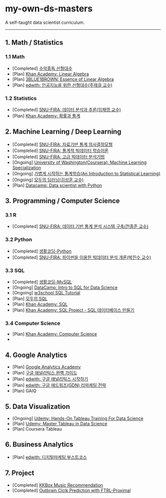 ﻿# my-own-ds-masters
A self-taught data scientist curriculum.

---
## 1. Math / Statistics

### 1.1 Math
- [Completed] [수악중독 선형대수](https://github.com/rakkoon23/my-own-ds-master/tree/master/1.%20Math_and_Statistics/1.1%20Math/%EC%88%98%EC%95%85%EC%A4%91%EB%8F%85_%EC%84%A0%ED%98%95%EB%8C%80%EC%88%98)
- [Plan] [Khan Academy: Linear Algebra](https://ko.khanacademy.org/math/linear-algebra)
- [Plan] [3BLUE1BROWN: Essence of Linear Algebra](https://www.youtube.com/watch?v=fNk_zzaMoSs&list=PLZHQObOWTQDPD3MizzM2xVFitgF8hE_ab)
- [Plan] [edwith: 인공지능을 위한 선형대수(주재걸 교수)](https://www.edwith.org/linearalgebra4ai)

### 1.2 Statistics
- [Completed] [SNU-FIRA: 데이터 분석과 추론(임채영 교수)](http://bdi.snu.ac.kr/academy/?page_id=1413)
- [Plan] [Khan Academy: 확률과 통계](https://ko.khanacademy.org/math/statistics-probability)

## 2. Machine Learning / Deep Learning
- [Completed] [SNU-FIRA: 자료기반 통계 의사결정모형](http://bdi.snu.ac.kr/academy/?page_id=1413)
- [Completed] [SNU-FIRA: 통계적 빅데이터 학습이론](http://bdi.snu.ac.kr/academy/?page_id=1413)
- [Completed] [SNU-FIRA: 고급 빅데이터 분석기법](http://bdi.snu.ac.kr/academy/?page_id=1413)
- [Ongoing] [University of Washington(Coursera): Machine Learning Specialization](https://github.com/rakkoon23/my-own-ds-master/tree/master/2.%20Machine%20Learning_and_Deep%20Learning/%5BCoursera%5D%20University%20of%20Washington_Machine%20Learning%20Specialization)
- [Ongoing] [가볍게 시작하는 통계학습(An Introduction to Statistical Learning)](https://www.aladin.co.kr/shop/wproduct.aspx?ItemId=81859233)
- [Ongoing] [모두의 딥러닝(김성훈 교수)](https://www.youtube.com/watch?v=BS6O0zOGX4E&list=PLlMkM4tgfjnLSOjrEJN31gZATbcj_MpUm)
- [Plan] [Datacamp: Data scientist with Python](https://www.datacamp.com/tracks/data-scientist-with-python)

## 3. Programming / Computer Science

### 3.1 R
- [Completed] [SNU-FIRA: 데이터 기반 통계 분석 시스템 구축(전종준 교수)](http://bdi.snu.ac.kr/academy/?page_id=1413)

### 3.2 Python
- [Completed] [생활코딩-Python](https://github.com/rakkoon23/my-own-ds-master/tree/master/3.%20Programming/3.2%20Python/%EC%83%9D%ED%99%9C%EC%BD%94%EB%94%A9_Python)
- [Completed] [SNU-FIRA: 파이썬을 이용한 빅데이터 분석 개론(박진수 교수)](http://bdi.snu.ac.kr/academy/?page_id=1413)

### 3.3 SQL
- [Completed] [생활코딩-MySQL](https://www.youtube.com/watch?v=h_XDmyz--0w&list=PLuHgQVnccGMCgrP_9HL3dAcvdt8qOZxjW)
- [Ongoing] [DataCamp: Intro to SQL for Data Science](https://www.datacamp.com/courses/intro-to-sql-for-data-science)
- [Ongoing] [w3school SQL Tutorial](https://www.w3schools.com/sql/default.asp)
- [Plan] [모두의 SQL](https://thebook.io/006977/)
- [Plan] [Khan Academy: SQL](https://ko.khanacademy.org/computing/computer-programming/sql)
- [Plan] [Khan Academy: SQL Project - SQL 데이터베이스 만들기](https://ko.khanacademy.org/computing/hour-of-code/hour-of-sql)

### 3.4 Computer Science
- [Plan] [Khan Academy: Computer Science](https://ko.khanacademy.org/computing/computer-science)
- 

## 4. Google Analytics
- [Plan] [Google Analytics Academy](https://analytics.google.com/analytics/academy/)
- [Plan] [구글 애널리틱스 완벽 가이드](https://www.aladin.co.kr/shop/wproduct.aspx?ItemId=125475962)
- [Plan] [edwith: 구글 애널리틱스 시작하기](https://www.edwith.org/pinetreeopenclass-ga-start/joinLectures/11088)
- [Plan] [edwith: 구글 애드워즈(GDN) 리마케팅 전략](https://www.edwith.org/google-adwords/joinLectures/11163)
- [Plan] GAIQ

## 5. Data Visualization
- [Ongoing] [Udemy: Hands-On Tableau Training For Data Science](https://www.udemy.com/tableau10/)
- [Plan] [Udemy: Master Tableau in Data Science](https://www.udemy.com/tableau10-advanced/)
- [Plan] Coursera Tableau

## 6. Business Analytics
- [Plan] [edwith: 디지털마케팅 부스트코스](https://www.edwith.org/boostcourse-digitalmarketing)

## 7. Project
- [Completed] [KKBox Music Recommendation](https://github.com/rakkoon23/SNU_FIRA_BA_2018/tree/master/Q3/%EA%B3%A0%EA%B8%89%20%EB%B9%85%EB%8D%B0%EC%9D%B4%ED%84%B0%20%EB%B6%84%EC%84%9D/Team%20Project)
- [Completed] [Outbrain Clcik Prediction with FTRL-Proximal](https://github.com/line-capstone)
